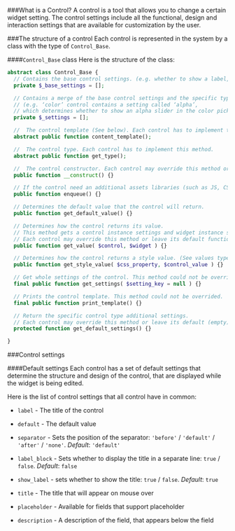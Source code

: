 ###What is a Control?
A control is a tool that allows you to change a certain widget setting. The control settings include all the functional, design and interaction settings that are available for customization by the user.

###The structure of a control
Each control is represented in the system by a class with the type of `Control_Base`.

####`Control_Base` class
Here is the structure of the class:

```php
abstract class Control_Base {
  // Contains the base control settings. (e.g. whether to show a label, the separator type etc.).
  private $_base_settings = [];

  // Contains a merge of the base control settings and the specific type additional settings.
  // (e.g. ‘color’ control contains a setting called ‘alpha’,
  // which determines whether to show an alpha slider in the color picker ).
  private $_settings = [];

  //  The control template (See below). Each control has to implement this method.
  abstract public function content_template();

  //  The control type. Each control has to implement this method.
  abstract public function get_type();

  //  The control constructor. Each control may override this method or leave its default functionality.
  public function __construct() {}

  // If the control need an additional assets libraries (such as JS, CSS etc.), It will be enqueued here.
  public function enqueue() {}

  // Determines the default value that the control will return.
  public function get_default_value() {}

  // Determines how the control returns its value.
  // This method gets a control instance settings and widget instance settings and decides the value will be returned.
  // Each control may override this method or leave its default functionality.
  public function get_value( $control, $widget ) {}

  // Determines how the control returns a style value. (See values types below).
  public function get_style_value( $css_property, $control_value ) {}

  // Get whole settings of the control. This method could not be overrided.
  final public function get_settings( $setting_key = null ) {}

  // Prints the control template. This method could not be overrided.
  final public function print_template() {}

  // Return the specific control type additional settings.
  // Each control may override this method or leave its default (empty).
  protected function get_default_settings() {}

}
```

###Control settings

####Default settings
Each control has a set of default settings that determine the structure and design of the control, that are displayed while the widget is being edited.

Here is the list of control settings that all control have in common:

* `label` - The title of the control

* `default` - The default value

* `separator` - Sets the position of the separator: `'before'` / `'default'` / `'after'` / `'none'`. *Default*: `'default'`

* `label_block` - Sets whether to display the title in a separate line: `true` / `false`. *Default*: `false`

* `show_label` - sets whether to show the title: `true` / `false`. *Default*: `true`

* `title` - The title that will appear on mouse over

* `placeholder` - Available for fields that support placeholder

* `description` - A description of the field, that appears below the field
